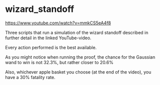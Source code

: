 # wizard_standoff
https://www.youtube.com/watch?v=mmkCS5eA4f8

Three scripts that run a simulation of the wizard standoff described in further detail in the linked YouTube-video.

Every action performed is the best available.

As you might notice when running the proof, the chance for the Gaussian wand to win is not 32.3%, but rather closer to 20.6%

Also, whichever apple basket you choose (at the end of the video), you have a 30% fatality rate.
